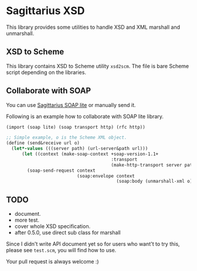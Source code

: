 # Sagittarius XSD

This library provides some utilities to handle XSD and XML marshall and
unmarshall.

## XSD to Scheme

This library contains XSD to Scheme utility `xsd2scm`. The file is bare
Scheme script depending on the libraries.

## Collaborate with SOAP

You can use 
[Sagittarius SOAP lite](https://github.com/ktakashi/sagittarius-soap)
or manually send it.

Following is an example how to collaborate with SOAP lite library.

```scheme
(import (soap lite) (soap transport http) (rfc http))

;; Simple example, o is the Scheme XML object.
(define (send&receive url o)
  (let*-values (((server path) (url-server&path url)))
      (let ((context (make-soap-context +soap-version-1.1+
                                        :transport
                                        (make-http-transport server path))))
        (soap-send-request context
                           (soap:envelope context
                                          (soap:body (unmarshall-xml o)))))))
```

## TODO

* document. 
* more test.
* cover whole XSD specification.
* after 0.5.0, use direct sub class for marshall

Since I didn't write API document yet so for users who want't to try this,
please see `test.scm`, you will find how to use.

Your pull request is always welcome :)